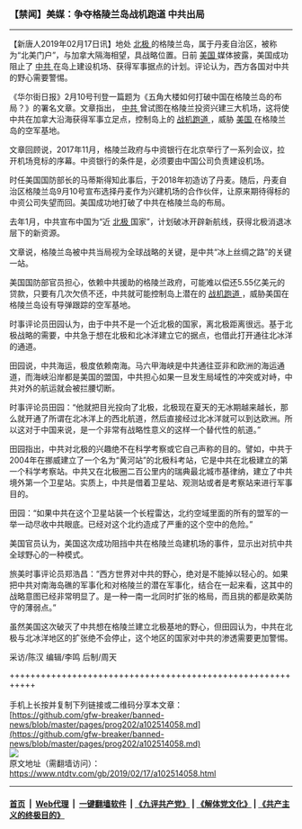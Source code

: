 ### 【禁闻】美媒：争夺格陵兰岛战机跑道 中共出局
------------------------

<div class="post_content">
 <p>
  【新唐人2019年02月17日讯】地处
  <a href="https://www.ntdtv.com/gb/北极.htm">
   北极
  </a>
  的格陵兰岛，属于丹麦自治区，被称为“北美门户”，与加拿大隔海相望，具战略位置。日前
  <a href="https://www.ntdtv.com/gb/美国.htm">
   美国
  </a>
  媒体披露，美国成功阻止了
  <a href="https://www.ntdtv.com/gb/中共.htm">
   中共
  </a>
  在岛上建设机场、获得军事据点的计划。评论认为，西方各国对中共的野心需要警惕。
 </p>
 <p>
  《华尔街日报》2月10号刊登一篇题为《五角大楼如何打破中国在格陵兰岛的布局？》的署名文章。文章指出，
  <a href="https://www.ntdtv.com/gb/中共.htm">
   中共
  </a>
  曾试图在格陵兰投资兴建三大机场，这将使中共在加拿大沿海获得军事立足点，控制岛上的
  <a href="https://www.ntdtv.com/gb/战机跑道.htm">
   战机跑道
  </a>
  ，威胁
  <a href="https://www.ntdtv.com/gb/美国.htm">
   美国
  </a>
  在格陵兰岛的空军基地。
 </p>
 <p>
  文章回顾说，2017年11月，格陵兰政府与中资银行在北京举行了一系列会议，拉开机场竞标的序幕。中资银行的条件是，必须要由中国公司负责建设机场。
 </p>
 <p>
  时任美国国防部长的马蒂斯得知此事后，于2018年初造访了丹麦。随后，丹麦自治区格陵兰岛9月10号宣布选择丹麦作为兴建机场的合作伙伴，让原来期待得标的中资公司失望而回。美国成功地打破了中共在格陵兰岛的布局。
 </p>
 <p>
  去年1月，中共宣布中国为“近
  <a href="https://www.ntdtv.com/gb/北极.htm">
   北极
  </a>
  国家”，计划破冰开辟新航线，获得北极消退冰层下的新资源。
 </p>
 <p>
  文章说，格陵兰岛被中共当局视为全球战略的关键，是中共“冰上丝绸之路”的关键一站。
 </p>
 <p>
  美国国防部官员担心，依赖中共援助的格陵兰政府，可能难以偿还5.55亿美元的贷款，只要有几次欠债不还，中共就可能控制岛上潜在的
  <a href="https://www.ntdtv.com/gb/战机跑道.htm">
   战机跑道
  </a>
  ，威胁美国在格陵兰岛设有导弹跟踪的空军基地。
 </p>
 <p>
  时事评论员田园认为，由于中共不是一个近北极的国家，离北极距离很远。基于北极战略的需要，中共急于想在北极和北冰洋建立它的据点，也借此打开通往北冰洋的通道。
 </p>
 <p>
  田园说，中共海运，极度依赖南海。马六甲海峡是中共通往亚非和欧洲的海运通道，而海峡沿岸都是美国的盟国，中共担心如果一旦发生局域性的冲突或对峙，中共对外的航运就会被拦腰切断。
 </p>
 <p>
  时事评论员田园：“他就把目光投向了北极，北极现在夏天的无冰期越来越长，那么就开通了所谓在北冰洋上的西北航道，然后直接经过北冰洋就可以到达欧洲。所以这对于中国来说，是一个非常有战略性意义的这样一个替代性的航道。”
 </p>
 <p>
  田园指出，中共对北极的兴趣绝不在科学考察或它自己声称的目的。譬如，中共于2004年在挪威建立了一个名为“黄河站”的北极科考站，它是中共在北极建立的第一个科学考察站。中共又在北极圈二百公里内的瑞典最北城市基律纳，建立了中共境外第一个卫星站。实质上，中共是借着卫星站、观测站或者是考察站来进行军事目的。
 </p>
 <p>
  田园：“如果中共在这个卫星站装一个长程雷达，北约空域里面的所有的盟军的一举一动尽收中共眼底。已经对这个北约造成了严重的这个空中的危险。”
 </p>
 <p>
  美国官员认为，美国这次成功阻挡中共在格陵兰岛建机场的事件，显示出对抗中共全球野心的一种模式。
 </p>
 <p>
  旅美时事评论员郑浩昌：“西方世界对中共的野心，绝对是不能掉以轻心的。如果把中共对南海岛礁的军事化和对格陵兰的潜在军事化，结合在一起来看，这其中的战略意图已经非常明显了。是一种一南一北同时扩张的格局，而且挑的都是欧美防守的薄弱点。”
 </p>
 <p>
  虽然美国这次破灭了中共想在格陵兰建立北极基地的野心，但田园认为，中共在北极与北冰洋地区的扩张绝不会停止，这个地区的国家对中共的渗透需要更加警惕。
 </p>
 <p>
  采访/陈汉 编辑/李鸣 后制/周天
 </p>
 <div class="single_ad">
 </div>
</div>

+++++++++++++++++++++++++++++++++++++++++++++++++++++++++++<br/><br/>
手机上长按并复制下列链接或二维码分享本文章：<br/>
[https://github.com/gfw-breaker/banned-news/blob/master/pages/prog202/a102514058.md](https://github.com/gfw-breaker/banned-news/blob/master/pages/prog202/a102514058.md)<br/>
[<img src='https://github.com/gfw-breaker/banned-news/blob/master/pages/prog202/a102514058.md.png'/>](https://github.com/gfw-breaker/banned-news/blob/master/pages/prog202/a102514058.md)<br/>
原文地址（需翻墙访问）：https://www.ntdtv.com/gb/2019/02/17/a102514058.html


------------------------
#### [首页](https://github.com/gfw-breaker/banned-news/blob/master/README.md) &nbsp;|&nbsp; [Web代理](https://github.com/labour-camp/helloworld) &nbsp;|&nbsp; [一键翻墙软件](https://github.com/gfw-breaker/nogfw/blob/master/README.md) &nbsp;| [《九评共产党》](https://github.com/gfw-breaker/9ping.md/blob/master/README.md#九评之一评共产党是什么) | [《解体党文化》](https://github.com/gfw-breaker/jtdwh.md/blob/master/README.md) | [《共产主义的终极目的》](https://github.com/gfw-breaker/gczydzjmd.md/blob/master/README.md)

